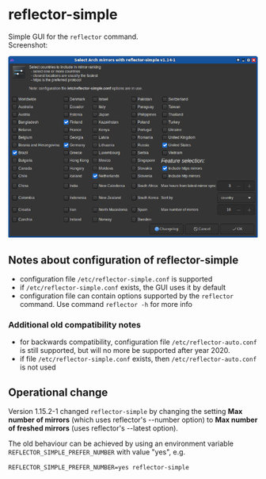 # reflector-simple

Simple GUI for the `reflector` command.<br>
Screenshot:<br>

![](reflector-simple.png)

## Notes about configuration of reflector-simple

- configuration file `/etc/reflector-simple.conf` is supported
- if `/etc/reflector-simple.conf` exists, the GUI uses it by default
- configuration file can contain options supported by the `reflector` command. Use command `reflector -h` for more info

### Additional old compatibility notes
- for backwards compatibility, configuration file `/etc/reflector-auto.conf` is still supported, but will no more be supported after year 2020.
- if file `/etc/reflector-simple.conf` exists, then `/etc/reflector-auto.conf` is not used

## Operational change

Version 1.15.2-1 changed `reflector-simple` by changing the setting **Max number of mirrors** (which uses reflector's --number option) to **Max number of freshed mirrors** (uses reflector's --latest option).

The old behaviour can be achieved by using an environment variable `REFLECTOR_SIMPLE_PREFER_NUMBER` with value "yes", e.g.
```
REFLECTOR_SIMPLE_PREFER_NUMBER=yes reflector-simple
```

